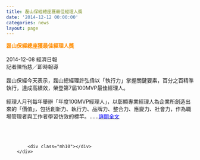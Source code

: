 ```yaml
---
title: 磊山保經總座獲最佳經理人獎
date: '2014-12-12 00:00:00'
categories: news
layout: page
---
```


<div class="text">
			<div>
	<div>
		<span style="color:#ff8c00;"><span style="font-size:14px;"><strong>磊山保經總座獲最佳經理人獎</strong></span></span></div>
	<div>
		&nbsp;</div>
	<div>
		2014-12-08 經濟日報</div>
	<div>
		記者陳怡慈╱即時報導</div>
	<div>
		&nbsp;</div>
	<div>
		磊山保經今天表示，磊山總經理許弘偉以「執行力」掌握關鍵要素，百分之百精準執行，達成高績效，榮登第7屆100MVP最佳經理人。</div>
	<div>
		&nbsp;</div>
	<div>
		經理人月刊每年舉辦「年度100MVP經理人」，以彰顯專業經理人為企業所創造出來的「價值」，包括創新力、執行力、品牌力、整合力、應變力、社會力，作為職場管理者與工作者學習仿效的標竿。......<a href="http://www.leishan.com.tw/admin/index.php?REQUEST_ID=cGFnZT1uZXdzX2xlaXNoYW4="><span style="color:#0000ff;">詳閱全文</span></a></div>
	<div>
		&nbsp;</div>
	<div>
		&nbsp;</div>
</div>
<div>
	&nbsp;</div>

			<div class="mh10"></div>
		</div>